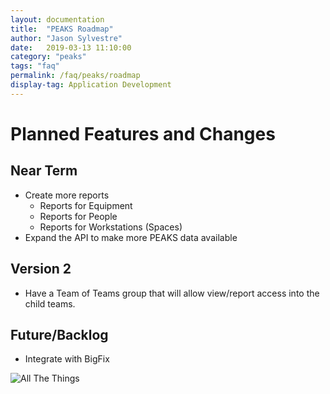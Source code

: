 ```yaml
---
layout: documentation
title:  "PEAKS Roadmap"
author: "Jason Sylvestre"
date:   2019-03-13 11:10:00
category: "peaks"
tags: "faq"
permalink: /faq/peaks/roadmap
display-tag: Application Development
---
```


# Planned Features and Changes

## Near Term
* Create more reports
  * Reports for Equipment
  * Reports for People
  * Reports for Workstations (Spaces)
* Expand the API to make more PEAKS data available

## Version 2
* Have a Team of Teams group that will allow view/report access into the child teams.

## Future/Backlog
* Integrate with BigFix 


![All The Things](https://computing.caes.ucdavis.edu/media/peaks/all-the-things.jpg "All The Things")
